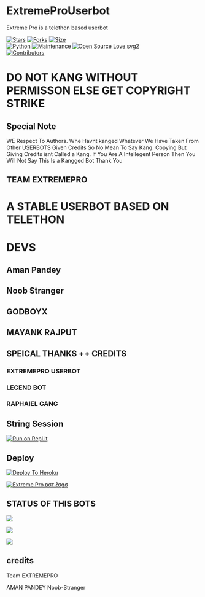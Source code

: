 # ExtremeProUserbot
Extreme Pro is a telethon based userbot


[![Stars](https://img.shields.io/github/stars/TEAMEXTREMEPRO/EXTREMEPROUSERBOT?style=flat-square&color=yellow)](https://github.com/TEAMEXTREMEPRO/EXTREMEPROUSERBOT/stargazers)
[![Forks](https://img.shields.io/github/forks/TEAMEXTREMEPRO/EXTREMEPROUSERBOT?style=flat-square&color=orange)](https://github.com/TEAMEXTREMEPRO/EXTREMEPROUSERBOT/fork)
[![Size](https://img.shields.io/github/repo-size/TEAMEXTREMEPRO/EXTREMEPROUSERBOT?style=flat-square&color=green)](https://github.com/TEAMEXTREMEPRO/EXTREMEPROUSERBOT)   
[![Python](https://img.shields.io/badge/Python-v3.9-blue)](https://www.python.org/)
[![Maintenance](https://img.shields.io/badge/Maintained%3F-yes-green.svg)](https://github.com/TEAMEXTREMEPRO/EXTREMEPROUSERBOT/graphs/commit-activity)
[![Open Source Love svg2](https://badges.frapsoft.com/os/v2/open-source.svg?v=103)](https://github.com/TEAMEXTREMEPRO/EXTREMEPROUSERBOT)   
[![Contributors](https://img.shields.io/github/contributors/TEAMEXTREMEPRO/EXTREMEPROUSERBOT?style=flat-square&color=green)](https://github.com/TEAMEXTREMEPRO/EXTREMEPROUSERBOT/graphs/contributors)


# DO NOT KANG WITHOUT PERMISSON ELSE GET COPYRIGHT STRIKE


## Special Note
WE Respect To Authors.
Whe Havnt kanged Whatever We Have Taken From Other USERBOTS Given Credits So No Mean To Say Kang. Copying But Giving Credits isnt Called a Kang. If You Are A Intellegent Person Then You Will Not Say This Is a Kangged Bot Thank You 

## TEAM EXTREMEPRO

# A STABLE USERBOT BASED ON TELETHON
# DEVS
## Aman Pandey
## Noob Stranger
## GODBOYX
## MAYANK RAJPUT 

## SPEICAL THANKS ++ CREDITS
### EXTREMEPRO USERBOT
### LEGEND BOT
### RAPHAIEL GANG


## String Session
[![Run on Repl.it](https://repl.it/badge/github/TeamExtremePro/ExtremeProUserbot)](https://replit.com/@amanpandey7647/Extreme-Pro-Userbot-String-Session#main.py)


## Deploy
[![Deploy To Heroku](https://www.herokucdn.com/deploy/button.svg)](https://dashboard.heroku.com/new?button-url=https://dashboard.heroku.com/new?button-url=https%3A%2F%2Fgithub.com%2FTeamExtremePro%2FDeploy&template=https%3A%2F%2Fgithub.com%2FTeamExtremePro%2FDeploy)


[![Extreme Pro вσт ℓσgσ](https://telegra.ph/file/75520b56df7b9159438cb.jpg)](https://t.me/ExtremeProuserbotSupport)

## STATUS OF THIS BOTS 
<p align="left"><a href="https://github.com/teamExtremePro/ExtremeProUserbot/network/members"><img src="https://img.shields.io/github/forks/TeamExtremePro/ExtremeProUserbot?label=Forks&logoColor=pink&style=social"></a><p align="left"><a href="https://github.com/TeamExtremePro/ExtremeProUserbot"><img src="https://img.shields.io/github/stars/TeamExtremePro/ExtremeProUserbot?logoColor=red&style=social"></a><p align="left"><a href="https://github.com/TeamExtremePro/ExtremeProUserbot"><img src="https://img.shields.io/github/lastExtrecommit/TeamExtremePro/ExtremeProUserbot/dev?style=plastic"></a>



## credits
Team EXTREMEPRO

AMAN PANDEY
Noob-Stranger
